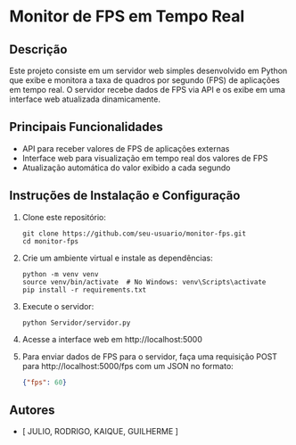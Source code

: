 # Monitor de FPS em Tempo Real

## Descrição
Este projeto consiste em um servidor web simples desenvolvido em Python que exibe e monitora a taxa de quadros por segundo (FPS) de aplicações em tempo real. O servidor recebe dados de FPS via API e os exibe em uma interface web atualizada dinamicamente.

## Principais Funcionalidades
- API para receber valores de FPS de aplicações externas
- Interface web para visualização em tempo real dos valores de FPS
- Atualização automática do valor exibido a cada segundo

## Instruções de Instalação e Configuração
1. Clone este repositório:
   ```
   git clone https://github.com/seu-usuario/monitor-fps.git
   cd monitor-fps
   ```

2. Crie um ambiente virtual e instale as dependências:
   ```
   python -m venv venv
   source venv/bin/activate  # No Windows: venv\Scripts\activate
   pip install -r requirements.txt
   ```

3. Execute o servidor:
   ```
   python Servidor/servidor.py
   ```

4. Acesse a interface web em http://localhost:5000

5. Para enviar dados de FPS para o servidor, faça uma requisição POST para http://localhost:5000/fps com um JSON no formato:
   ```json
   {"fps": 60}
   ```

## Autores
- [ JULIO, RODRIGO, KAIQUE, GUILHERME ]
